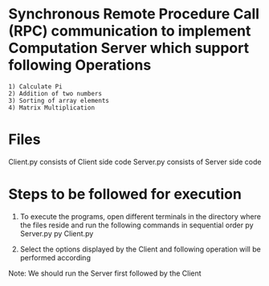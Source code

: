 # Synchronous Remote Procedure Call (RPC) communication to implement Computation Server which support following Operations
    1) Calculate Pi
    2) Addition of two numbers
    3) Sorting of array elements
    4) Matrix Multiplication

# Files
   Client.py consists of Client side code
   Server.py consists of Server side code

# Steps to be followed for execution
1) To execute the programs, open different terminals in the directory where the files reside and run the following commands in sequential order
    py Server.py
    py Client.py

2) Select the options displayed by the Client and following operation will be performed according

Note: We should run the Server first followed by the Client


